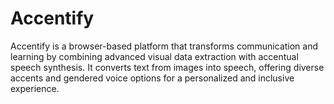 # Accentify
Accentify is a browser-based platform that transforms communication and learning by combining advanced visual data extraction with accentual speech synthesis. It converts text from images into speech, offering diverse accents and gendered voice options for a personalized and inclusive experience.
